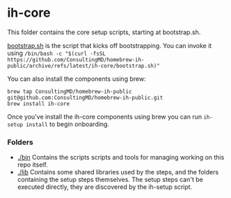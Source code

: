 # ih-core 

This folder contains the core setup scripts, starting at bootstrap.sh.

[bootstrap.sh](./bootstrap.sh) is the script that kicks off bootstrapping.
You can invoke it using `/bin/bash -c "$(curl -fsSL https://github.com/ConsultingMD/homebrew-ih-public/archive/refs/latest/ih-core/bootstrap.sh)"`

You can also install the components using brew:

```
brew tap ConsultingMD/homebrew-ih-public git@github.com:ConsultingMD/homebrew-ih-public.git
brew install ih-core
```

Once you've install the ih-core components using brew you can run `ih-setup install` to begin onboarding.


### Folders

- [./bin](./bin) Contains the scripts scripts and tools for managing working on this repo itself. 
- [./lib](./lib) Contains some shared libraries used by the steps, and the folders containing the setup
  steps themselves. The setup steps can't be executed directly, they are discovered by the ih-setup script.